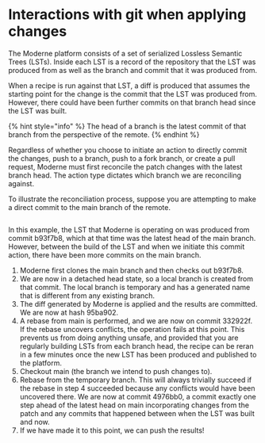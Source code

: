 # Interactions with git when applying changes

The Moderne platform consists of a set of serialized Lossless Semantic Trees (LSTs). Inside each LST is a record of the repository that the LST was produced from as well as the branch and commit that it was produced from.

When a recipe is run against that LST, a diff is produced that assumes the starting point for the change is the commit that the LST was produced from. However, there could have been further commits on that branch head since the LST was built.

{% hint style="info" %}
The head of a branch is the latest commit of that branch from the perspective of the remote.
{% endhint %}

Regardless of whether you choose to initiate an action to directly commit the changes, push to a branch, push to a fork branch, or create a pull request, Moderne must first reconcile the patch changes with the latest branch head. The action type dictates which branch we are reconciling against.

To illustrate the reconciliation process, suppose you are attempting to make a direct commit to the main branch of the remote.

<img src="../../../.gitbook/assets/commit-recon.png" alt="" data-size="original">

In this example, the LST that Moderne is operating on was produced from commit b93f7b8, which at that time was the latest head of the main branch. However, between the build of the LST and when we initiate this commit action, there have been more commits on the main branch.

1. Moderne first clones the main branch and then checks out b93f7b8.
2. We are now in a detached head state, so a local branch is created from that commit. The local branch is temporary and has a generated name that is different from any existing branch.
3. The diff generated by Moderne is applied and the results are committed. We are now at hash 95ba902.
4. A rebase from main is performed, and we are now on commit 332922f. If the rebase uncovers conflicts, the operation fails at this point. This prevents us from doing anything unsafe, and provided that you are regularly building LSTs from each branch head, the recipe can be reran in a few minutes once the new LST has been produced and published to the platform.
5. Checkout main (the branch we intend to push changes to).
6. Rebase from the temporary branch. This will always trivially succeed if the rebase in step 4 succeeded because any conflicts would have been uncovered there. We are now at commit 4976bb0, a commit exactly one step ahead of the latest head on main incorporating changes from the patch and any commits that happened between when the LST was built and now.
7. If we have made it to this point, we can push the results!
